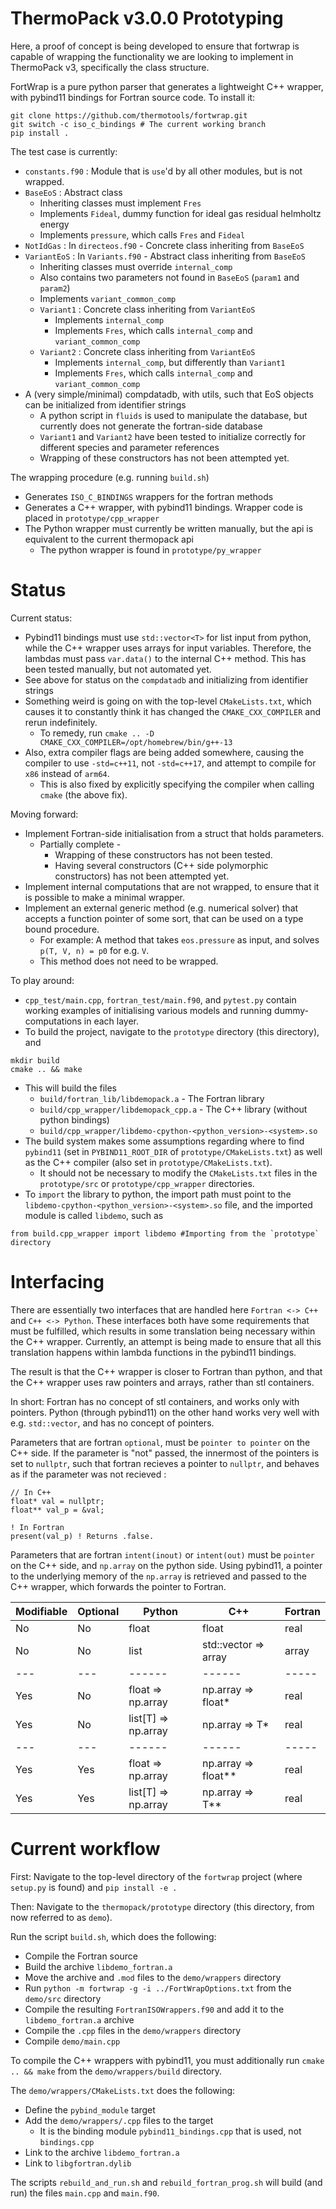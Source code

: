 # ThermoPack v3.0.0 Prototyping

Here, a proof of concept is being developed to ensure that fortwrap is capable of wrapping the functionality we are looking
to implement in ThermoPack v3, specifically the class structure.

FortWrap is a pure python parser that generates a lightweight C++ wrapper, with pybind11 bindings for Fortran source code. 
To install it: 

```
git clone https://github.com/thermotools/fortwrap.git
git switch -c iso_c_bindings # The current working branch
pip install .
```

The test case is currently:

* `constants.f90` : Module that is `use`'d by all other modules, but is not wrapped.
* `BaseEoS` : Abstract class 
   * Inheriting classes must implement `Fres`
   * Implements `Fideal`, dummy function for ideal gas residual helmholtz energy
   * Implements `pressure`, which calls `Fres` and `Fideal`
* `NotIdGas` : In `directeos.f90` - Concrete class inheriting from `BaseEoS`
* `VariantEoS` : In `Variants.f90` - Abstract class inheriting from `BaseEoS`
   * Inheriting classes must override `internal_comp`
   * Also contains two parameters not found in `BaseEoS` (`param1` and `param2`)
   * Implements `variant_common_comp`
   * `Variant1` : Concrete class inheriting from `VariantEoS`
     * Implements `internal_comp`
     * Implements `Fres`, which calls `internal_comp` and `variant_common_comp`
   * `Variant2` : Concrete class inheriting from `VariantEoS`
     * Implements `internal_comp`, but differently than `Variant1`
     * Implements `Fres`, which calls `internal_comp` and `variant_common_comp`
* A (very simple/minimal) compdatadb, with utils, such that EoS objects can be initialized from identifier strings
  * A python script in `fluids` is used to manipulate the database, but currently does not generate the fortran-side database
  * `Variant1` and `Variant2` have been tested to initialize correctly for different species and parameter references
  * Wrapping of these constructors has not been attempted yet.

The wrapping procedure (e.g. running `build.sh`)
 * Generates `ISO_C_BINDINGS` wrappers for the fortran methods
 * Generates a C++ wrapper, with pybind11 bindings. Wrapper code is placed in `prototype/cpp_wrapper`
 * The Python wrapper must currently be written manually, but the api is equivalent to the current thermopack api
   * The python wrapper is found in `prototype/py_wrapper`

# Status

Current status:
 * Pybind11 bindings must use `std::vector<T>` for list input from python, while the C++ wrapper uses arrays for input variables. Therefore, the lambdas must pass `var.data()` to the internal C++ method. This has been tested manually, but not automated yet. 
 * See above for status on the `compdatadb` and initializing from identifier strings
 * Something weird is going on with the top-level `CMakeLists.txt`, which causes it to constantly think it has changed the `CMAKE_CXX_COMPILER` and rerun indefinitely.
   * To remedy, run `cmake .. -D CMAKE_CXX_COMPILER=/opt/homebrew/bin/g++-13`
 * Also, extra compiler flags are being added somewhere, causing the compiler to use `-std=c++11`, not `-std=c++17`, and attempt to compile for `x86` instead of `arm64`.
   * This is also fixed by explicitly specifying the compiler when calling `cmake` (the above fix).

Moving forward:

 * Implement Fortran-side initialisation from a struct that holds parameters.
   * Partially complete - 
     * Wrapping of these constructors has not been tested.
     * Having several constructors (C++ side polymorphic constructors) has not been attempted yet.
 * Implement internal computations that are not wrapped, to ensure that it is possible to make a minimal wrapper.
 * Implement an external generic method (e.g. numerical solver) that accepts a function pointer of some sort, that can be used on a type bound procedure.
   * For example: A method that takes `eos.pressure` as input, and solves `p(T, V, n) = p0` for e.g. `V`.
   * This method does not need to be wrapped.

To play around:
 * `cpp_test/main.cpp`, `fortran_test/main.f90`, and `pytest.py` contain working examples of initialising various models and running dummy-computations in each layer.
 * To build the project, navigate to the `prototype` directory (this directory), and

```
mkdir build
cmake .. && make
```

  * This will build the files
    * `build/fortran_lib/libdemopack.a` - The Fortran library
    * `build/cpp_wrapper/libdemopack_cpp.a` - The C++ library (without python bindings)
    * `build/cpp_wrapper/libdemo-cpython-<python_version>-<system>.so`
  * The build system makes some assumptions regarding where to find `pybind11` (set in `PYBIND11_ROOT_DIR` of `prototype/CMakeLists.txt`) as well as the C++ compiler (also set in `prototype/CMakeLists.txt`). 
    * It should not be necessary to modify the `CMakeLists.txt` files in the `prototype/src` or `prototype/cpp_wrapper` directories.
  * To `import` the library to python, the import path must point to the `libdemo-cpython-<python_version>-<system>.so` file, and the imported module is called `libdemo`, such as

```
from build.cpp_wrapper import libdemo #Importing from the `prototype` directory
```

# Interfacing

There are essentially two interfaces that are handled here `Fortran <-> C++` and `C++ <-> Python`. These interfaces both have
some requirements that must be fulfilled, which results in some translation being necessary within the C++ wrapper. Currently,
an attempt is being made to ensure that all this translation happens within lambda functions in the pybind11 bindings.

The result is that the C++ wrapper is closer to Fortran than python, and that the C++ wrapper uses raw pointers
and arrays, rather than stl containers.

In short: Fortran has no concept of stl containers, and works only with pointers. Python (through pybind11) on the other hand works very well with
e.g. `std::vector`, and has no concept of pointers.

Parameters that are fortran `optional`, must be `pointer to pointer` on the C++ side.
If the parameter is "not" passed, the innermost of the pointers is set to `nullptr`, such that fortran recieves a pointer to 
`nullptr`, and behaves as if the parameter was not recieved :

```
// In C++
float* val = nullptr;
float** val_p = &val;

! In Fortran
present(val_p) ! Returns .false.
```

Parameters that are fortran `intent(inout)` or `intent(out)` must be `pointer` on the C++ side, and `np.array` on the python side.
Using pybind11, a pointer to the underlying memory of the `np.array` is retrieved and passed to the C++ wrapper, which forwards 
the pointer to Fortran.

| Modifiable | Optional | Python                   | C++                        | Fortran  |
|------------|----------|--------------------------|----------------------------|----------|
| No         | No       | float                    | float                      | real     |
| No         | No       | list                     | std::vector => array       | array    |
| ---        | ---      | ------                   | ------                     | -----    |
| Yes        | No       | float => np.array<float> | np.array<float> => float*  | real     |
| Yes        | No       | list[T] => np.array<T>   | np.array<T> => T*          | real     |
| ---        | ---      | ------                   | ------                     | -----    |
| Yes        | Yes      | float => np.array<float> | np.array<float> => float** | real     |
| Yes        | Yes      | list[T] => np.array<T>   | np.array<T> => T**         | real     |

# Current workflow

First: Navigate to the top-level directory of the `fortwrap` project (where `setup.py` is found) and `pip install -e .`

Then: Navigate to the `thermopack/prototype` directory (this directory, from now referred to as `demo`). 

Run the script `build.sh`, which does the following:

 * Compile the Fortran source
 * Build the archive `libdemo_fortran.a`
 * Move the archive and `.mod` files to the `demo/wrappers` directory
 * Run `python -m fortwrap -g -i ../FortWrapOptions.txt` from the `demo/src` directory
 * Compile the resulting `FortranISOWrappers.f90` and add it to the `libdemo_fortran.a` archive
 * Compile the `.cpp` files in the `demo/wrappers` directory
 * Compile `demo/main.cpp`

To compile the C++ wrappers with pybind11, you must additionally run `cmake .. && make` from the `demo/wrappers/build` directory.

The `demo/wrappers/CMakeLists.txt` does the following:

 * Define the `pybind_module` target
 * Add the `demo/wrappers/.cpp` files to the target
    * It is the binding module `pybind11_bindings.cpp` that is used, not `bindings.cpp`
 * Link to the archive `libdemo_fortran.a`
 * Link to `libgfortran.dylib`

The scripts `rebuild_and_run.sh` and `rebuild_fortran_prog.sh` will build (and run) the files `main.cpp` and `main.f90`.